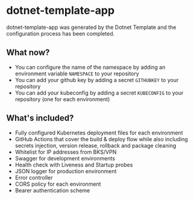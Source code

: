 # dotnet-template-app
dotnet-template-app was generated by the Dotnet Template and the configuration process has been completed.

## What now?
* You can configure the name of the namespace by adding an environment variable `NAMESPACE` to your repository
* You can add your github key by adding a secret `GITHUBKEY` to your repository
* You can add your kubeconfig by adding a secret `KUBECONFIG` to your repository (one for each environment)

## What's included?
* Fully configured Kubernetes deployment files for each environment
* GitHub Actions that cover the build & deploy flow while also including secrets injection, version release, rollback and package cleaning
* Whitelist for IP addresses from BKS/VPN
* Swagger for development environments
* Health check with Liveness and Startup probes
* JSON logger for production environment
* Error controller
* CORS policy for each environment
* Bearer authentication scheme